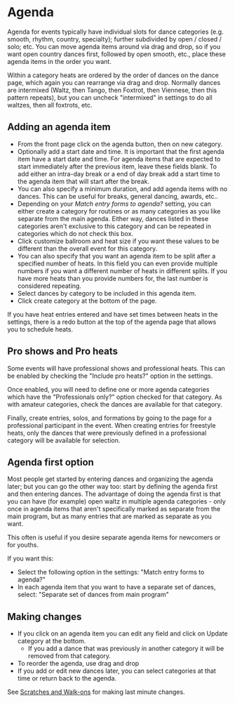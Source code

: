 # Agenda

Agenda for events typically have individual slots for dance categories (e.g. smooth, rhythm, country, specialty); further subdivided by open / closed / solo; etc.  You can move agenda items around via drag and drop, so if you want open country dances first, followed by open smooth, etc., place these agenda items in the order you want.

Within a category heats are ordered by the order of dances on the dance page, which again you can rearrange via drag and drop.  Normally dances are intermixed (Waltz, then Tango, then Foxtrot, then Viennese, then this pattern repeats), but you can uncheck "intermixed" in settings to do all waltzes, then all foxtrots, etc.

## Adding an agenda item

 * From the front page click on the agenda button, then on new category.
 * Optionally add a start date and time.  It is important that the first agenda item have a start date and time.  For agenda items that are expected to start immediately after the previous item, leave these fields blank.  To add either an intra-day break or a end of day break add a start time to the agenda item that will start after the break.
 * You can also specify a minimum duration, and add agenda items with no dances.  This can be useful for breaks, general dancing, awards, etc..
 * Depending on your _Match entry forms to agenda?_ setting, you can either create a category for routines or as many categories as you like separate from the main agenda.
   Either way, dances listed in these categories aren't exclusive to this category and can be repeated in categories which do not check this box.
 * Click customize ballroom and heat size if you want these values to be different than the overall event for this category.
 * You can also specify that you want an agenda item to be split after a specified number of heats.  In this field you can even provide multiple numbers if you want a different number of heats in different splits.
   If you have more heats than you provide numbers for, the last number is considered repeating.
 * Select dances by category to be included in this agenda item.
 * Click create category at the bottom of the page.

If you have heat entries entered and have set times between heats in the settings, there is a redo button at the top of the agenda page that allows you to schedule heats.

## Pro shows and Pro heats<a id=pro></a>

Some events will have professional shows and professional heats.  This can be enabled by
checking the "Include pro heats?" option in the settings.

Once enabled, you will need to define one or more agenda categories which have the
"Professionals only?" option checked for that category.  As with amateur categories,
check the dances are available for that category.

Finally, create entries, solos, and formations by going to the page for a professional
participant in the event.  When creating entries for freestyle heats, only the dances
that were previously defined in a professional category will be available for selection.

## Agenda first option<a id="agenda-first"></a>

Most people get started by entering dances and organizing the agenda later; but you can go the other way too: start by defining the agenda first and then entering dances.  The advantage of doing the agenda first is that you can have (for example) open waltz in multiple agenda categories - only once in agenda items that aren't specifically marked as separate from the main program, but as many entries that are marked as separate as you want.

This often is useful if you desire separate agenda items for newcomers or for youths.

If you want this:

 * Select the following option in the settings: "Match entry forms to agenda?"
 * In each agenda item that you want to have a separate set of dances, select: "Separate set of dances from main program"

## Making changes

 * If you click on an agenda item you can edit any field and click on Update category at the bottom.
     * If you add a dance that was previously in another category it will be removed from that category.
 * To reorder the agenda, use drag and drop
 * If you add or edit new dances later, you can select categories at that time or return back to the agenda.

See [Scratches and Walk-ons](./Scratches-and-Walk-ons) for making last minute changes.

